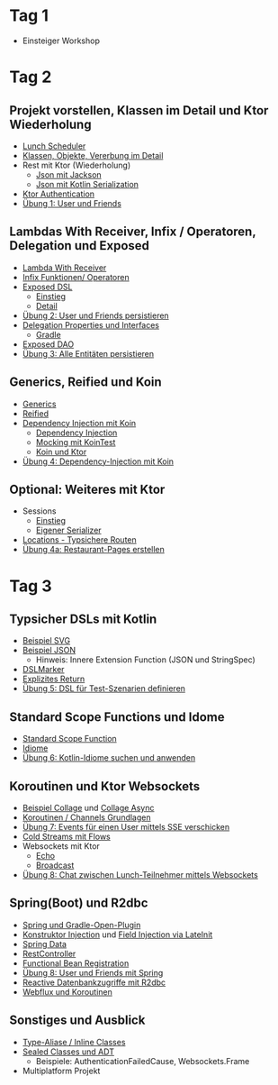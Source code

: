 # Tag 1
* Einsteiger Workshop 

# Tag 2
## Projekt vorstellen, Klassen im Detail und Ktor Wiederholung
* [Lunch Scheduler](lunch-scheduler/doc/01_Project.md)
* [Klassen, Objekte, Vererbung im Detail](misc/src/test/kotlin/Klassen_und_Objekte.kt)
* Rest mit Ktor (Wiederholung)
    * [Json mit Jackson](ktor/src/main/kotlin/rest/jackson/KtorRestJacksonServer.kt)
    * [Json mit Kotlin Serialization](ktor/src/main/kotlin/rest/serialization/KtorRestSerializationClient.kt)         
* [Ktor Authentication](ktor/src/main/kotlin/auth/KtorAuthApplication.kt)
* [Übung 1: User und Friends](lunch-scheduler/doc/02_Uebungen.md)


## Lambdas With Receiver, Infix / Operatoren, Delegation und Exposed
* [Lambda With Receiver](misc/src/test/kotlin/LambdasWithReceiver.kt)
* [Infix Funktionen/ Operatoren](misc/src/test/kotlin/Infix_Operatoren.kt) 
* [Exposed DSL](https://github.com/JetBrains/Exposed)
    * [Einstieg](exposed/src/test/kotlin/dsl/ExposedDSLStart.kt)
    * [Detail](exposed/src/test/kotlin/dsl/ExposedDSLMore.kt)
* [Übung 2: User und Friends persistieren](lunch-scheduler/doc/02_Uebungen.md)
* [Delegation Properties und Interfaces](misc/src/test/kotlin/Delegation.kt)
    * [Gradle](build.gradle.kts)
* [Exposed DAO](exposed/src/test/kotlin/dao/ExposedDao.kt)
* [Übung 3: Alle Entitäten persistieren](lunch-scheduler/doc/02_Uebungen.md)

            
## Generics, Reified und Koin            
* [Generics](misc/src/test/kotlin/Generics.kt)
* [Reified](misc/src/test/kotlin/Reified.kt)
* [Dependency Injection mit Koin](https://insert-koin.io/)
    * [Dependency Injection](koin/src/test/kotlin/DependencyInjection.kt)
    * [Mocking mit KoinTest](koin/src/test/kotlin/MockingWithKoinJunitTest.kt)
    * [Koin und Ktor](koin/src/main/kotlin/KtorExample.kt)
* [Übung 4: Dependency-Injection mit Koin](lunch-scheduler/doc/02_Uebungen.md)


## Optional: Weiteres mit Ktor
* Sessions
    * [Einstieg](ktor/src/main/kotlin/session/KtorSessionApplication.kt)
    * [Eigener Serializer](ktor/src/main/kotlin/session/KtorSessionExtApplication.kt)
* [Locations - Typsichere Routen](ktor/src/main/kotlin/location/LocationServer.kt)
* [Übung 4a: Restaurant-Pages erstellen](lunch-scheduler/doc/02_Uebungen.md)
        
        
# Tag 3    

## Typsicher DSLs mit Kotlin
* [Beispiel SVG](misc/src/main/kotlin/dsl/SVGKtorMain.kt) 
* [Beispiel JSON](misc/src/main/kotlin/dsl/KSon1.kt)
    * Hinweis: Innere Extension Function (JSON und StringSpec)
* [DSLMarker](misc/src/test/kotlin/DSLMarker.kt)
* [Explizites Return](misc/src/test/kotlin/ExplizitesReturn.kt)
* [Übung 5: DSL für Test-Szenarien definieren](lunch-scheduler/doc/02_Uebungen.md)


## Standard Scope Functions und Idome 
* [Standard Scope Function](misc/src/test/kotlin/Standard_Lambda_Scope_Funktionen.kt) 
* [Idiome](https://kotlinlang.org/docs/reference/idioms.html)
* [Übung 6: Kotlin-Idiome suchen und anwenden](lunch-scheduler/doc/02_Uebungen.md)

## Koroutinen und Ktor Websockets
* [Beispiel Collage](coroutines/src/main/kotlin/collage/Collage.kt) und [Collage Async](coroutines/src/main/kotlin/collage/CollageAsync.kt) 
* [Koroutinen / Channels Grundlagen](coroutines/src/test/kotlin/BasicCoroutine.kt)
* [Übung 7: Events für einen User mittels SSE verschicken](lunch-scheduler/doc/02_Uebungen.md)
* [Cold Streams mit Flows](coroutines/src/test/kotlin/MoreCoroutine.kt)
* Websockets mit Ktor
    * [Echo](coroutines/src/main/kotlin/websocket/EchoServer.kt)
    * [Broadcast](coroutines/src/main/kotlin/websocket/EchoBroadcastServer.kt)
* [Übung 8: Chat zwischen Lunch-Teilnehmer mittels Websockets](lunch-scheduler/doc/02_Uebungen.md)

                
## Spring(Boot) und R2dbc
* [Spring und Gradle-Open-Plugin](spring/build.gradle.kts)
* [Konstruktor Injection](spring/src/main/kotlin/annotations/RestService.kt) und [Field Injection via LateInit](spring/src/main/kotlin/annotations/InitConfiguration.kt)
* [Spring Data](spring/src/main/kotlin/annotations/Persistence.kt)
* [RestController](spring/src/main/kotlin/annotations/RestService.kt)
* [Functional Bean Registration](spring/src/main/kotlin/functional/AdresseFunctionalApplication.kt)
* [Übung 8: User und Friends mit Spring](lunch-scheduler/doc/02_Uebungen.md)
* [Reactive Datenbankzugriffe mit R2dbc](r2dbc/src/test/kotlin/BasicR2DBC.kt)
* [Webflux und Koroutinen](spring-reactive/src/main/kotlin/annotations/RestService.kt) 


## Sonstiges und Ausblick    
* [Type-Aliase / Inline Classes](misc/src/test/kotlin/TypeAlias_Inline_Class.kt)        
* [Sealed Classes und ADT](misc/src/test/kotlin/SealedClassesADT.kt) 
    * Beispiele: AuthenticationFailedCause, Websockets.Frame
* Multiplatform Projekt
